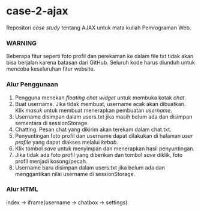 # case-2-ajax
Repositori _case study_ tentang AJAX untuk mata kuliah Pemrograman Web.

### WARNING
Beberapa fitur seperti foto profil dan perekaman ke dalam file txt tidak akan bisa berjalan karena batasan dari GitHub. Seluruh kode harus diunduh untuk mencoba keseluruhan fitur website.

### Alur Penggunaan
1. Pengguna menekan _floating chat widget_ untuk membuka kotak _chat_.
1. Buat username. Jika tidak membuat, username acak akan dibuatkan. Klik _masuk_ untuk membuat menerapkan pembuatan _username_.
2. Username disimpan dalam users.txt jika masih belum ada dan disimpan sementara di sessionStorage.
3. Chatting. Pesan chat yang dikirim akan terekam dalam chat.txt.
4. Penyuntingan foto profil dan username dapat dilakukan di halaman _user profile_ yang dapat diakses melalui _kebab_.
5. Klik tombol _save_ untuk menyimpan dan menerapkan hasil penyuntingan.
6. Jika tidak ada foto profil yang diberikan dan tombol _save_ diklik, foto profil menjadi kosong/pecah.
7. Username baru disimpan dalam users.txt jika belum ada dan menggantikan nilai username di sessionStorage.

### Alur HTML
index -> iframe(username -> chatbox -> settings)